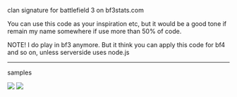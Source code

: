 
clan signature for battlefield 3 on bf3stats.com

You can use this code as your inspiration etc, but it would be a good tone if remain my name somewhere if use more than 50% of code.


NOTE! I do play in bf3 anymore. But it think you can apply this code for bf4 and so on, unless serverside uses node.js


____

samples

<img src="https://raw.github.com/yurii-github/bf3stats-dr/master/source/Yurii-Claw(black).png" />

<img src="https://raw.github.com/yurii-github/bf3stats-dr/master/source/Yurii-Claw(red).png" />
